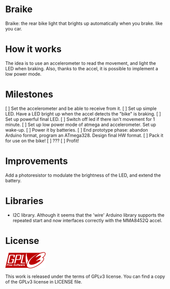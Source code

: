 Braike
======

Braike: the rear bike light that brights up automatically when you brake. like you car.

# How it works

The idea is to use an accelerometer to read the movement, and light the LED when braking. 
Also, thanks to the accel, it is possible to implement a low power mode.

# Milestones

[ ] Set the accelerometer and be able to receive from it.
[ ] Set up simple LED. Have a LED bright up when the accel detects the "bike" is braking.
[ ] Set up powerful final LED.
[ ] Switch off led if there isn't movement for 1 minute.
[ ] Set up low power mode of atmega and accelerometer. Set up wake-up.
[ ] Power it by batteries.
[ ] End prototype phase: abandon Arduino format, program an ATmega328. Design final HW format.
[ ] Pack it for use on the bike!
[ ] ???
[ ] Profit!

# Improvements

Add a photoresistor to modulate the brightness of the LED, and extend the battery.

# Libraries 
 * I2C library. Although it seems that the 'wire' Arduino library
supports the repeated start and now interfaces correctly with the MMA8452Q
accel.

# License

![gplv3](https://github.com/viccuad/braike/raw/master/assets/gplv3.png)

This work is released under the terms of GPLv3 license. You can find a copy of
the GPLv3 license in LICENSE file.
